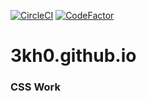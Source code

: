 [![CircleCI](https://circleci.com/gh/3kh0/3kh0.github.io/tree/main.svg?style=svg)](https://circleci.com/gh/3kh0/3kh0.github.io/tree/main) [![CodeFactor](https://www.codefactor.io/repository/github/3kh0/3kh0.github.io/badge)](https://www.codefactor.io/repository/github/3kh0/3kh0.github.io)
# 3kh0.github.io<br>
### CSS Work
